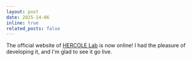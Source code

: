 ```yaml
---
layout: post
date: 2025-14-06 
inline: true
related_posts: false
---
```


The official website of [HERCOLE Lab](https://hercolelab.netlify.app/) is now online! 
I had the pleasure of developing it, and I'm glad to see it go live.
